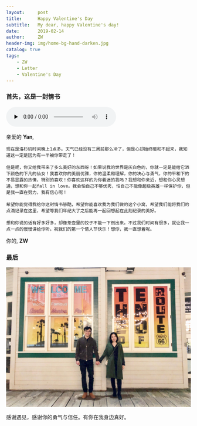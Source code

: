 ```yaml
---
layout:     post
title:      Happy Valentine's Day
subtitle:   My dear, happy Valentine's day!
date:       2019-02-14
author:     ZW
header-img: img/home-bg-hand-darken.jpg
catalog: true
tags:
    - ZW
    - Letter
    - Valentine's Day
---
```


### 首先，这是一封情书

<audio id="audio" controls="" preload="none">
      <source id="mp3" src="https://raw.githubusercontent.com/project106/project106.github.io/master/audio/Perfect.mp3">
</audio>

亲爱的 **Yan**,

    现在是洛杉矶时间晚上1点多。天气已经没有三周前那么冷了，但是心却始终暖和不起来，我知道这一定是因为有一半被你带走了！
    
    但是呢，你又给我带来了多么美好的东西呀！如果说我的世界是灰白色的，你就一定是能给它洒下颜色的下凡的仙女！我喜欢你的美丽优雅，你的温柔和理解，你的决心与勇气，你的平和下的不易显露的热情，特别的喜欢！你喜欢这样的为你着迷的我吗？我想和你亲近，想和你心灵想通，想和你一起fall in love。我会怕自己不够优秀，怕自己不能像超级英雄一样保护你，但是我一直在努力，我有信心呢！

    希望你能觉得我给你这封情书够酷，希望你能喜欢我为我们做的这个小窝，希望我们能将我们的点滴记录在这里，希望等我们年纪大了之后能再一起回想起在此刻纪录的美好。
    
    想和你说的话有好多好多，却像茶壶里的饺子不能一下倒出来。不过我们时间有很多，就让我一点一点的慢慢讲给你听。祝我们的第一个情人节快乐！想你，我一直想着呢。

你的,
**ZW**

### 最后
![](https://raw.githubusercontent.com/project106/project106.github.io/master/img/home-bg-us.jpeg)

感谢遇见，感谢你的勇气与信任。有你在我身边真好。
